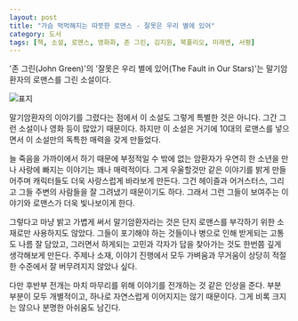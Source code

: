 ```yaml
---
layout: post
title: "가슴 먹먹해지는 따뜻한 로맨스 - 잘못은 우리 별에 있어"
category: 도서
tags: [책, 소설, 로맨스, 영화화, 존 그린, 김지원, 북폴리오, 미래엔, 서평]
---
```


'존 그린(John Green)'의
'잘못은 우리 별에 있어(The Fault in Our Stars)'는
말기암환자의 로맨스를 그린 소설이다.

![표지](https://lh3.googleusercontent.com/BjJPw2Up6F4UL1qAENKf_UGd9r4Q9lue0_BVKWIhocMMZTQBMUzP7aIFDDXYExALeHBZj02iKK4GaQ=s480)

말기암환자의 이야기를 그렸다는 점에서 이 소설도 그렇게 특별한 것은 아니다.
그간 그런 소설이나 영화 등이 많았기 때문이다.
하지만 이 소설은 거기에 10대의 로맨스를 넣으면서
이 소설만의 독특한 매력을 갖게 만들었다.

늘 죽음을 가까이에서 하기 때문에 부정적일 수 밖에 없는 암환자가
우연히 한 소년을 만나 사랑에 빠지는 이야기는 꽤나 매력적이다.
그게 우울할것만 같은 이야기를 밝게 만들어주며 캐릭터들도 더욱 사랑스럽게 바라보게 만든다.
그건 헤이즐과 어거스터스, 그리고 그들 주변의 사람들을 잘 그려냈기 때문이기도 하다.
그래서 그런 그들이 보여주는 이야기와 로맨스가 더욱 빛나보이게 한다.

그렇다고 마냥 밝고 가볍게 써서
말기암환자라는 것은 단지 로맨스를 부각하기 위한 소재로만 사용하지도 않았다.
그들이 포기해야 하는 것들이나 병으로 인해 받게되는 고통도 나름 잘 담았고,
그러면서 하게되는 고민과 각자가 답을 찾아가는 것도 한번쯤 깊게 생각해보게 만든다.
주제나 소재, 이야기 진행에서 모두 가벼움과 무거움이 상당히 적절한 수준에서 잘 버무려지지 않았나 싶다.

다만 후반부 전개는 마치 마무리를 위해 이야기를 전개하는 것 같은 인상을 준다.
부분 부분이 모두 개별적이고, 하나로 자연스럽게 이어지지는 않기 때문이다.
그게 비록 크지는 않으나 분명한 아쉬움도 남긴다.
